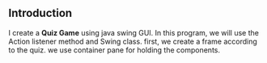 ## Introduction

I create a **Quiz Game** using java swing GUI. In this program, we will use the Action listener method and Swing class. 
first, we create a frame according to the quiz. we use container pane for holding the components.
